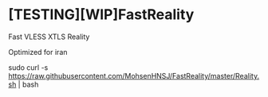 # [TESTING][WIP]FastReality
Fast VLESS XTLS Reality

Optimized for iran

sudo curl -s https://raw.githubusercontent.com/MohsenHNSJ/FastReality/master/Reality.sh | bash
